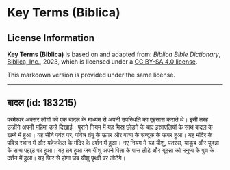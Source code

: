 # Key Terms (Biblica)

## License Information

**Key Terms (Biblica)** is based on and adapted from: _Biblica Bible Dictionary_, [Biblica, Inc.](https://www.biblica.com/), 2023, which is licensed under a [CC BY-SA 4.0 license](https://creativecommons.org/licenses/by-sa/4.0/legalcode.en).

This markdown version is provided under the same license.



--------------------------------

## बादल (id: 183215)

परमेश्वर अक्सर लोगों को एक बादल के माध्यम से अपनी उपस्थिति का एहसास कराते थे। इसी तरह उन्होंने अपनी महिमा उन्हें दिखाई। पुराने नियम में यह मिस्र छोड़ने के बाद इस्राएलियों के साथ बादल के खम्बे में हुआ। यह सीने पर्वत पर, पवित्र तंबू के ऊपर और वाचा के सन्दूक के ऊपर हुआ। यह मंदिर के पवित्र स्थान में और यहेजकेल के मंदिर के दर्शन में हुआ। नए नियम में यह यीशु, पतरस, याकूब और यूहन्ना के साथ पहाड़ पर हुआ। यह तब हुआ जब यीशु अपने पिता के पास लौटे और यूहन्ना को मनुष्य के पुत्र के दर्शन में हुआ। यह फिर से होगा जब यीशु पृथ्वी पर लौटेंगे।


